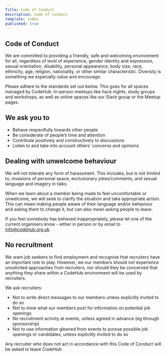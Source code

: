 ```yaml
---
Title: Code of Conduct
Description: Code of conduct
template: index
published: true
---
```


## Code of Conduct

<div class="intro inner">
<p>We are committed to providing a friendly, safe and welcoming environment for all, regardless of level of experience, gender identity and expression, sexual orientation, disability, personal appearance, body size, race, ethnicity, age, religion, nationality, or other similar characteristic. Diversity is something we especially value and encourage.
</p>
</div>


Please adhere to the standards set out below. This goes for all spaces managed by CodeHub: In-person meetups like hack nights, study groups and workshops, as well as online spaces like our Slack group or the Meetup pages.

## We ask you to

* Behave respectfully towards other people
* Be considerate of people’s time and attention
* Contribute positively and constructively to discussions
* Listen to and take into account others' concerns and opinions

## Dealing with unwelcome behaviour

We will not tolerate any form of harassment. This includes, but is not limited to, invasions of personal space, exclusionary jokes/comments, and sexual language and imagery in talks.

When we learn about a member being made to feel uncomfortable or unwelcome, we will seek to clarify the situation and take appropriate action. This can mean making people aware of their language and/or behaviour and asking them to change it, but can also mean asking people to leave.

If you feel somebody has behaved inappropriately, please let one of the current organisers know - either in person or by email to [info@codehub.org.uk](mailto:info@codehub.org.uk). 

## No recruitment

We want job seekers to find employment and recognise that recruiters have an important role to play.  However, we our members should not experience unsolicited approaches from recruiters, nor should they be concerned that anything they share within a CodeHub environment will be used by recruiters.  

We ask recruiters:

* Not to write direct messages to our members unless explicitly invited to do so
* Not to mine what our members post for information on potential job openings
* No recruitment activity at events, unless agreed in advance (eg through sponsorship)
* Not to use information gleaned from events to pursue possible job openings or candidates, unless explicitly invited to do so

Any recruiter who does not act in accordance with this Code of Conduct will be asked to leave CodeHub
